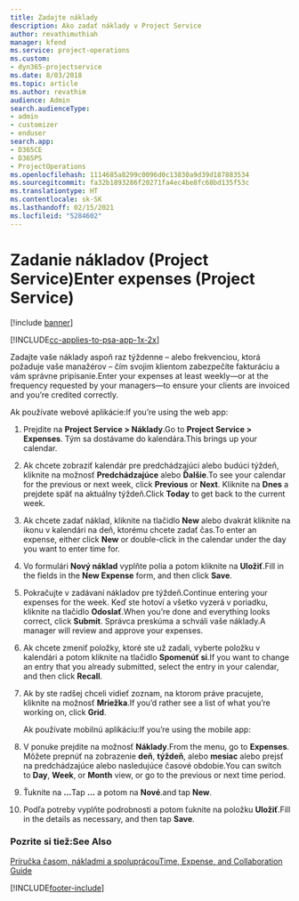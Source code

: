 ```yaml
---
title: Zadajte náklady
description: Ako zadať náklady v Project Service
author: revathimuthiah
manager: kfend
ms.service: project-operations
ms.custom:
- dyn365-projectservice
ms.date: 8/03/2018
ms.topic: article
ms.author: revathim
audience: Admin
search.audienceType:
- admin
- customizer
- enduser
search.app:
- D365CE
- D365PS
- ProjectOperations
ms.openlocfilehash: 1114685a8299c0096d0c13830a9d39d187883534
ms.sourcegitcommit: fa32b1893286f20271fa4ec4be8fc68bd135f53c
ms.translationtype: HT
ms.contentlocale: sk-SK
ms.lasthandoff: 02/15/2021
ms.locfileid: "5284602"
---
```

# <a name="enter-expenses-project-service"></a><span data-ttu-id="2616b-103">Zadanie nákladov (Project Service)</span><span class="sxs-lookup"><span data-stu-id="2616b-103">Enter expenses (Project Service)</span></span>

[!include [banner](../includes/psa-now-project-operations.md)]

[!INCLUDE[cc-applies-to-psa-app-1x-2x](../includes/cc-applies-to-psa-app-1x-2x.md)]

<span data-ttu-id="2616b-104">Zadajte vaše náklady aspoň raz týždenne – alebo frekvenciou, ktorá požaduje vaše manažérov – čím svojim klientom zabezpečíte fakturáciu a vám správne pripísanie.</span><span class="sxs-lookup"><span data-stu-id="2616b-104">Enter your expenses at least weekly—or at the frequency requested by your managers—to ensure your clients are invoiced and you’re credited correctly.</span></span>  
  
 <span data-ttu-id="2616b-105">Ak používate webové aplikácie:</span><span class="sxs-lookup"><span data-stu-id="2616b-105">If you’re using the web app:</span></span>  
  
1. <span data-ttu-id="2616b-106">Prejdite na **Project Service > Náklady**.</span><span class="sxs-lookup"><span data-stu-id="2616b-106">Go to **Project Service > Expenses**.</span></span> <span data-ttu-id="2616b-107">Tým sa dostávame do kalendára.</span><span class="sxs-lookup"><span data-stu-id="2616b-107">This brings up your calendar.</span></span>  
  
2. <span data-ttu-id="2616b-108">Ak chcete zobraziť kalendár pre predchádzajúci alebo budúci týždeň, kliknite na možnosť **Predchádzajúce** alebo **Ďalšie**.</span><span class="sxs-lookup"><span data-stu-id="2616b-108">To see your calendar for the previous or next week, click **Previous** or **Next**.</span></span> <span data-ttu-id="2616b-109">Kliknite na **Dnes** a prejdete späť na aktuálny týždeň.</span><span class="sxs-lookup"><span data-stu-id="2616b-109">Click **Today** to get back to the current week.</span></span>  
  
3. <span data-ttu-id="2616b-110">Ak chcete zadať náklad, kliknite na tlačidlo **New** alebo dvakrát kliknite na ikonu v kalendári na deň, ktorému chcete zadať čas.</span><span class="sxs-lookup"><span data-stu-id="2616b-110">To enter an expense, either click **New** or double-click in the calendar under the day you want to enter time for.</span></span>  
  
4. <span data-ttu-id="2616b-111">Vo formulári **Nový náklad** vyplňte polia a potom kliknite na **Uložiť**.</span><span class="sxs-lookup"><span data-stu-id="2616b-111">Fill in the fields in the **New Expense** form, and then click **Save**.</span></span>  
  
5. <span data-ttu-id="2616b-112">Pokračujte v zadávaní nákladov pre týždeň.</span><span class="sxs-lookup"><span data-stu-id="2616b-112">Continue entering your expenses for the week.</span></span> <span data-ttu-id="2616b-113">Keď ste hotoví a všetko vyzerá v poriadku, kliknite na tlačidlo **Odoslať**.</span><span class="sxs-lookup"><span data-stu-id="2616b-113">When you’re done and everything looks correct, click **Submit**.</span></span> <span data-ttu-id="2616b-114">Správca preskúma a schváli vaše náklady.</span><span class="sxs-lookup"><span data-stu-id="2616b-114">A manager will review and approve your expenses.</span></span>  
  
6. <span data-ttu-id="2616b-115">Ak chcete zmeniť položky, ktoré ste už zadali, vyberte položku v kalendári a potom kliknite na tlačidlo **Spomenúť si**.</span><span class="sxs-lookup"><span data-stu-id="2616b-115">If you want to change an entry that you already submitted, select the entry in your calendar, and then click **Recall**.</span></span>  
  
7. <span data-ttu-id="2616b-116">Ak by ste radšej chceli vidieť zoznam, na ktorom práve pracujete, kliknite na možnosť **Mriežka**.</span><span class="sxs-lookup"><span data-stu-id="2616b-116">If you’d rather see a list of what you’re working on, click **Grid**.</span></span>  
  
   <span data-ttu-id="2616b-117">Ak používate mobilnú aplikáciu:</span><span class="sxs-lookup"><span data-stu-id="2616b-117">If you’re using the mobile app:</span></span>  
  
8. <span data-ttu-id="2616b-118">V ponuke prejdite na možnosť **Náklady**.</span><span class="sxs-lookup"><span data-stu-id="2616b-118">From the menu, go to **Expenses**.</span></span>     <span data-ttu-id="2616b-119">Môžete prepnúť na zobrazenie **deň**, **týždeň**, alebo **mesiac** alebo prejsť na predchádzajúce alebo nasledujúce časové obdobie.</span><span class="sxs-lookup"><span data-stu-id="2616b-119">You can switch to **Day**, **Week**, or **Month** view, or go to the previous or next time period.</span></span>  
  
9. <span data-ttu-id="2616b-120">Ťuknite na **…**</span><span class="sxs-lookup"><span data-stu-id="2616b-120">Tap **…**</span></span> <span data-ttu-id="2616b-121">a potom na **Nové**.</span><span class="sxs-lookup"><span data-stu-id="2616b-121">and tap **New**.</span></span>  
  
10. <span data-ttu-id="2616b-122">Podľa potreby vyplňte podrobnosti a potom ťuknite na položku **Uložiť**.</span><span class="sxs-lookup"><span data-stu-id="2616b-122">Fill in the details as necessary, and then tap **Save**.</span></span>  
  
### <a name="see-also"></a><span data-ttu-id="2616b-123">Pozrite si tiež:</span><span class="sxs-lookup"><span data-stu-id="2616b-123">See Also</span></span>  
 [<span data-ttu-id="2616b-124">Príručka časom, nákladmi a spoluprácou</span><span class="sxs-lookup"><span data-stu-id="2616b-124">Time, Expense, and Collaboration Guide</span></span>](../psa/time-expense-collaboration-guide.md)


[!INCLUDE[footer-include](../includes/footer-banner.md)]